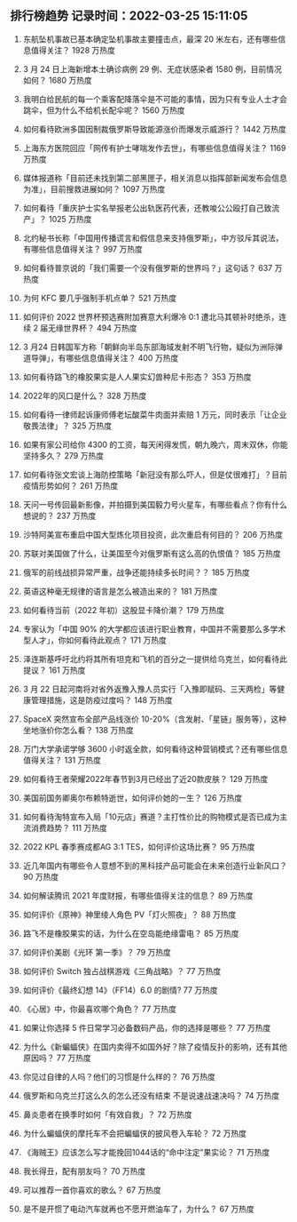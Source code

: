 
## 排行榜趋势 记录时间：2022-03-25 15:11:05
  
  1. 东航坠机事故已基本确定坠机事故主要撞击点，最深 20 米左右，还有哪些信息值得关注？ 1928 万热度
    
  2. 3 月 24 日上海新增本土确诊病例 29 例、无症状感染者 1580 例，目前情况如何？ 1680 万热度
    
  3. 我明白给民航的每一个乘客配降落伞是不可能的事情，因为只有专业人士才会跳伞，但为什么不给机长配伞呢？ 1560 万热度
    
  4. 如何看待欧洲多国因制裁俄罗斯导致能源涨价而爆发示威游行？ 1442 万热度
    
  5. 上海东方医院回应「网传有护士哮喘发作去世」，有哪些信息值得关注？ 1169 万热度
    
  6. 媒体报道称「目前还未找到第二部黑匣子，相关消息以指挥部新闻发布会信息为准」，目前搜救进展如何？ 1097 万热度
    
  7. 如何看待「重庆护士实名举报老公出轨医药代表，还教唆公公殴打自己致流产」？ 1025 万热度
    
  8. 北约秘书长称「中国用传播谎言和假信息来支持俄罗斯」，中方驳斥其说法，有哪些信息值得关注？ 997 万热度
    
  9. 如何看待普京说的「我们需要一个没有俄罗斯的世界吗？」这句话？ 637 万热度
    
  10. 为何 KFC 要几乎强制手机点单？ 521 万热度
    
  11. 如何评价 2022 世界杯预选赛附加赛意大利爆冷 0:1 遭北马其顿补时绝杀，连续 2 届无缘世界杯？ 494 万热度
    
  12. 3 月24 日韩国军方称「朝鲜向半岛东部海域发射不明飞行物，疑似为洲际弹道导弹」，有哪些信息值得关注？ 400 万热度
    
  13. 如何看待路飞的橡胶果实是人人果实幻兽种尼卡形态？ 353 万热度
    
  14. 2022年的风口是什么？ 328 万热度
    
  15. 如何看待一律师起诉康师傅老坛酸菜牛肉面并索赔 1 万元，同时表示「让企业敬畏法律」？ 325 万热度
    
  16. 如果有家公司给你 4300 的工资，每天闲得发慌，朝九晚六，周末双休，你能坚持多久？ 279 万热度
    
  17. 如何看待张文宏谈上海防控策略「新冠没有那么吓人，但是仗很难打」？目前疫情形势如何？ 261 万热度
    
  18. 天问一号传回最新影像，并拍摄到美国毅力号火星车，有哪些看点？你有什么想说的？ 237 万热度
    
  19. 沙特阿美宣布重启中国大型炼化项目投资，此次重启有何目的？ 206 万热度
    
  20. 苏联对美国做了什么，让美国至今对俄罗斯有这么高的仇恨值？ 185 万热度
    
  21. 俄军的前线战损异常严重，战争还能持续多长时间？？ 185 万热度
    
  22. 英语这种毫无规律的语言是怎么被造出来的？ 181 万热度
    
  23. 如何看待当前（2022 年初）这股显卡降价潮？ 179 万热度
    
  24. 专家认为「中国 90% 的大学都应该进行职业教育，中国并不需要那么多学术型人才」，你如何看待此观点？ 171 万热度
    
  25. 泽连斯基呼吁北约将其所有坦克和飞机的百分之一提供给乌克兰，如何看待此提议？ 161 万热度
    
  26. 3 月 22 日起河南将对省外返豫入豫人员实行「入豫即赋码、三天两检」等健康管理措施，这是防疫过度吗？ 148 万热度
    
  27. SpaceX 突然宣布全部产品线涨价 10-20%（含发射、「星链」服务等），这种坐地涨价你怎么看？ 138 万热度
    
  28. 万门大学承诺学够 3600 小时返全款，如何看待这种营销模式？还有哪些信息值得关注？ 131 万热度
    
  29. 如何看待王者荣耀2022年春节到3月已经出了近20款皮肤？ 129 万热度
    
  30. 美国前国务卿奥尔布赖特逝世，如何评价她的一生？ 126 万热度
    
  31. 如何看待淘特宣布入局「10元店」赛道？主打性价比的购物模式是否已成为主流消费趋势？ 111 万热度
    
  32. 2022 KPL 春季赛成都AG 3:1 TES，如何评价这场比赛？ 95 万热度
    
  33. 近几年国内有哪些令人意想不到的黑科技产品可能会在未来创造行业新风口？ 90 万热度
    
  34. 如何解读腾讯 2021 年度财报，有哪些值得关注的信息？ 89 万热度
    
  35. 如何评价《原神》神里绫人角色 PV「灯火照夜」？ 88 万热度
    
  36. 路飞不是橡胶果实的话，为什么在空岛能绝缘雷电？ 85 万热度
    
  37. 如何评价美剧《光环 第一季》？ 79 万热度
    
  38. 如何评价 Switch 独占战棋游戏《三角战略》？ 77 万热度
    
  39. 如何评价《最终幻想 14》（FF14）6.0 的剧情? 77 万热度
    
  40. 《心居》中，你最喜欢哪个角色？ 77 万热度
    
  41. 如果让你选择 5 件日常学习必备数码产品，你的选择是哪些？ 77 万热度
    
  42. 为什么《新蝙蝠侠》在国内卖得不如国外好？除了疫情反扑的影响，还有其他原因吗？ 77 万热度
    
  43. 你见过自律的人吗？他们的习惯是什么样的？ 76 万热度
    
  44. 俄罗斯和乌克兰打这么久的怎么还没有结束 不是说速战速决吗？ 74 万热度
    
  45. 鼻炎患者在换季时如何「有效自救」？ 72 万热度
    
  46. 为什么蝙蝠侠的摩托车不会把蝙蝠侠的披风卷入车轮？ 72 万热度
    
  47. 《海贼王》应该怎么写才能挽回1044话的“命中注定”果实论？ 71 万热度
    
  48. 我长得丑，配有朋友吗？ 70 万热度
    
  49. 可以推荐一首你喜欢的歌么？ 67 万热度
    
  50. 是不是开惯了电动汽车就再也不愿开燃油车了，为什么？ 67 万热度
    